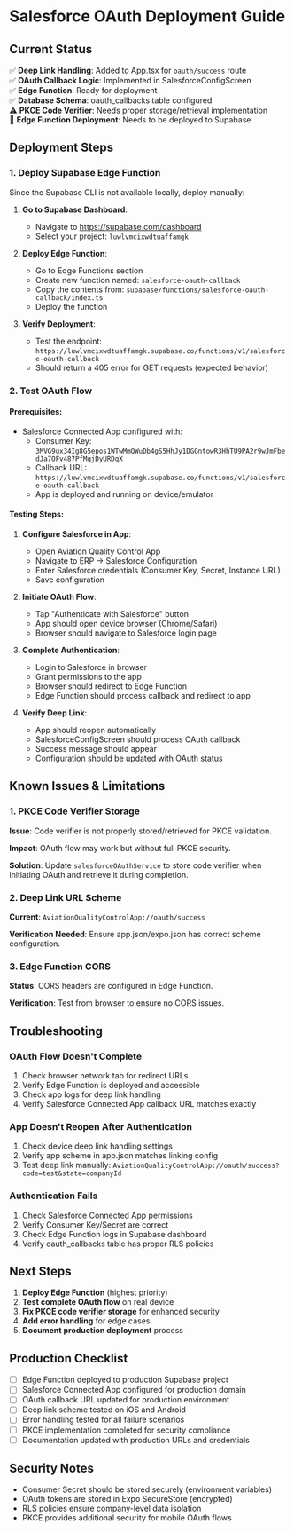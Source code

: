 # Salesforce OAuth Deployment Guide

## Current Status
✅ **Deep Link Handling**: Added to App.tsx for `oauth/success` route  
✅ **OAuth Callback Logic**: Implemented in SalesforceConfigScreen  
✅ **Edge Function**: Ready for deployment  
✅ **Database Schema**: oauth_callbacks table configured  
⚠️ **PKCE Code Verifier**: Needs proper storage/retrieval implementation  
🔄 **Edge Function Deployment**: Needs to be deployed to Supabase  

## Deployment Steps

### 1. Deploy Supabase Edge Function

Since the Supabase CLI is not available locally, deploy manually:

1. **Go to Supabase Dashboard**:
   - Navigate to https://supabase.com/dashboard
   - Select your project: `luwlvmcixwdtuaffamgk`

2. **Deploy Edge Function**:
   - Go to Edge Functions section
   - Create new function named: `salesforce-oauth-callback`
   - Copy the contents from: `supabase/functions/salesforce-oauth-callback/index.ts`
   - Deploy the function

3. **Verify Deployment**:
   - Test the endpoint: `https://luwlvmcixwdtuaffamgk.supabase.co/functions/v1/salesforce-oauth-callback`
   - Should return a 405 error for GET requests (expected behavior)

### 2. Test OAuth Flow

#### Prerequisites:
- Salesforce Connected App configured with:
  - Consumer Key: `3MVG9ux34Ig8G5epos1WTwMmQWuDb4gS5HhJy1DGGntowR3HhTU9PA2r9wJmFbedJa7OFv487PfMqjDyURDqX`
  - Callback URL: `https://luwlvmcixwdtuaffamgk.supabase.co/functions/v1/salesforce-oauth-callback`
  - App is deployed and running on device/emulator

#### Testing Steps:

1. **Configure Salesforce in App**:
   - Open Aviation Quality Control App
   - Navigate to ERP → Salesforce Configuration
   - Enter Salesforce credentials (Consumer Key, Secret, Instance URL)
   - Save configuration

2. **Initiate OAuth Flow**:
   - Tap "Authenticate with Salesforce" button
   - App should open device browser (Chrome/Safari)
   - Browser should navigate to Salesforce login page

3. **Complete Authentication**:
   - Login to Salesforce in browser
   - Grant permissions to the app
   - Browser should redirect to Edge Function
   - Edge Function should process callback and redirect to app

4. **Verify Deep Link**:
   - App should reopen automatically
   - SalesforceConfigScreen should process OAuth callback
   - Success message should appear
   - Configuration should be updated with OAuth status

## Known Issues & Limitations

### 1. PKCE Code Verifier Storage
**Issue**: Code verifier is not properly stored/retrieved for PKCE validation.

**Impact**: OAuth flow may work but without full PKCE security.

**Solution**: Update `salesforceOAuthService` to store code verifier when initiating OAuth and retrieve it during completion.

### 2. Deep Link URL Scheme
**Current**: `AviationQualityControlApp://oauth/success`

**Verification Needed**: Ensure app.json/expo.json has correct scheme configuration.

### 3. Edge Function CORS
**Status**: CORS headers are configured in Edge Function.

**Verification**: Test from browser to ensure no CORS issues.

## Troubleshooting

### OAuth Flow Doesn't Complete
1. Check browser network tab for redirect URLs
2. Verify Edge Function is deployed and accessible
3. Check app logs for deep link handling
4. Verify Salesforce Connected App callback URL matches exactly

### App Doesn't Reopen After Authentication
1. Check device deep link handling settings
2. Verify app scheme in app.json matches linking config
3. Test deep link manually: `AviationQualityControlApp://oauth/success?code=test&state=companyId`

### Authentication Fails
1. Check Salesforce Connected App permissions
2. Verify Consumer Key/Secret are correct
3. Check Edge Function logs in Supabase dashboard
4. Verify oauth_callbacks table has proper RLS policies

## Next Steps

1. **Deploy Edge Function** (highest priority)
2. **Test complete OAuth flow** on real device
3. **Fix PKCE code verifier storage** for enhanced security
4. **Add error handling** for edge cases
5. **Document production deployment** process

## Production Checklist

- [ ] Edge Function deployed to production Supabase project
- [ ] Salesforce Connected App configured for production domain
- [ ] OAuth callback URL updated for production environment
- [ ] Deep link scheme tested on iOS and Android
- [ ] Error handling tested for all failure scenarios
- [ ] PKCE implementation completed for security compliance
- [ ] Documentation updated with production URLs and credentials

## Security Notes

- Consumer Secret should be stored securely (environment variables)
- OAuth tokens are stored in Expo SecureStore (encrypted)
- RLS policies ensure company-level data isolation
- PKCE provides additional security for mobile OAuth flows

